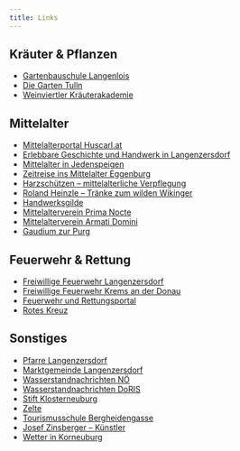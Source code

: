 ```yaml
---
title: Links
---
```


Kräuter & Pflanzen
------------------

*   [Gartenbauschule Langenlois](http://www.bildungszentrum.at)
*   [Die Garten Tulln](http://www.diegartentulln.at)
*   [Weinviertler Kräuterakademie](http://www.weinviertler-kraeuterakademie.info)

Mittelalter
-----------

*   [Mittelalterportal Huscarl.at](http://www.huscarl.at)
*   [Erlebbare Geschichte und Handwerk in Langenzersdorf](http://www.erlebbare-geschichte.at)
*   [Mittelalter in Jedenspeigen](http://www.jedenspeigen.at/mittelalter)
*   [Zeitreise ins Mittelalter Eggenburg](http://www.mittelalter.co.at)
*   [Harzschützen – mittelalterliche Verpflegung](http://www.harzschutzen.de/start.htm)
*   [Roland Heinzle – Tränke zum wilden Wikinger](http://www.metmeister.at)
*   [Handwerksgilde](http://www.handwerksgilde.at)
*   [Mittelalterverein Prima Nocte](http://www.primanocte.at)
*   [Mittelalterverein Armati Domini](http://www.armati-domini.at)
*   [Gaudium zur Purg](http://www.gaudium-zur-purg.at)

Feuerwehr & Rettung
-------------------

*   [Freiwillige Feuerwehr Langenzersdorf](http://www.ff-langenzersdorf.at)
*   [Freiwillige Feuerwehr Krems an der Donau](http://www.feuerwehr-krems.at)
*   [Feuerwehr und Rettungsportal](http://www.wax.at)
*   [Rotes Kreuz](http://www.144.at)

Sonstiges
---------

*   [Pfarre Langenzersdorf](http://www.pfarre-langenzersdorf.at)
*   [Marktgemeinde Langenzersdorf](http://www.langenzersdorf.gv.at)
*   [Wasserstandnachrichten NÖ](http://www.noel.gv.at/Externeseiten/wasserstand/htm/wndcms.htm)
*   [Wasserstandnachrichten DoRIS](http://www.doris.bmvit.gv.at/)
*   [Stift Klosterneuburg](http://www.stift-klosterneuburg.at)
*   [Zelte](http://www.zeltstadt.at)
*   [Tourismusschule Bergheidengasse](http://www.hltw13.at/)
*   [Josef Zinsberger – Künstler](http://www.zinsberger.at)
*   [Wetter in Korneuburg](http://wetter.ericweb.at)
